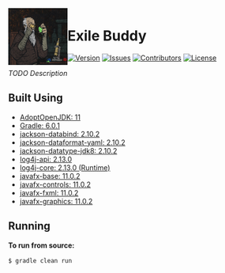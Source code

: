 <img src="https://github.com/Macro303/Exile-Buddy/blob/master/logo.png" align="left" width="120" height="115" alt="Exile Buddy Logo"/>

# Exile Buddy
[![Version](https://img.shields.io/github/tag-pre/Macro303/Exile-Buddy.svg?label=version)](https://github.com/Macro303/Exile-Buddy/releases)
[![Issues](https://img.shields.io/github/issues/Macro303/Exile-Buddy.svg?label=issues)](https://github.com/Macro303/Exile-Buddy/issues)
[![Contributors](https://img.shields.io/github/contributors/Macro303/Exile-Buddy.svg?label=contributors)](https://github.com/Macro303/Exile-Buddy/graphs/contributors)
[![License](https://img.shields.io/github/license/Macro303/Exile-Buddy.svg?=label=license)](https://raw.githubusercontent.com/Macro303/Exile-Buddy/master/LICENSE)

_TODO Description_

## Built Using

 - [AdoptOpenJDK: 11](https://adoptopenjdk.net/)
 - [Gradle: 6.0.1](https://gradle.org/)
 - [jackson-databind: 2.10.2](http://github.com/FasterXML/jackson)
 - [jackson-dataformat-yaml: 2.10.2](https://github.com/FasterXML/jackson-dataformats-text)
 - [jackson-datatype-jdk8: 2.10.2](https://github.com/FasterXML/jackson-modules-java8)
 - [log4j-api: 2.13.0](https://logging.apache.org/log4j/2.x/)
 - [log4j-core: 2.13.0 (Runtime)](https://logging.apache.org/log4j/2.x/)
 - [javafx-base: 11.0.2](https://openjdk.java.net/projects/openjfx/)
 - [javafx-controls: 11.0.2](https://openjdk.java.net/projects/openjfx/)
 - [javafx-fxml: 11.0.2](https://openjdk.java.net/projects/openjfx/)
 - [javafx-graphics: 11.0.2](https://openjdk.java.net/projects/openjfx/)
 
## Running
**To run from source:**
```bash
$ gradle clean run
```